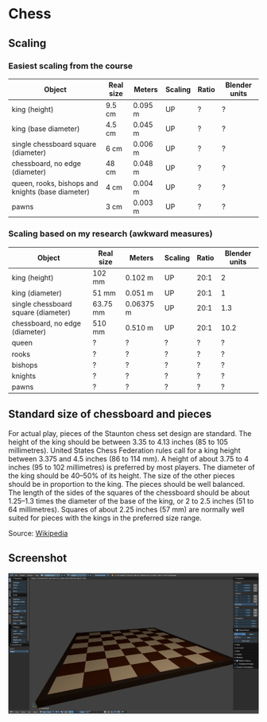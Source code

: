 # Chess

## Scaling

### Easiest scaling from the course

| Object | Real size | Meters | Scaling | Ratio | Blender units |
| --- | --- | --- | --- | --- | --- |
| king (height) | 9.5 cm | 0.095 m | UP | ? | ? |
| king (base diameter) | 4.5 cm | 0.045 m | UP | ? | ? |
| single chessboard square (diameter) | 6 cm | 0.006 m | UP | ? | ? |
| chessboard, no edge (diameter) | 48 cm | 0.048 m | UP | ? | ? |
| queen, rooks, bishops and knights (base diameter) | 4 cm | 0.004 m | UP | ? | ? |
| pawns | 3 cm | 0.003 m | UP | ? | ? |


### Scaling based on my research (awkward measures)

| Object | Real size | Meters | Scaling | Ratio | Blender units |
| --- | --- | --- | --- | --- | --- |
| king (height) | 102 mm | 0.102 m | UP | 20:1 | 2 |
| king (diameter) | 51 mm | 0.051 m | UP | 20:1 | 1 |
| single chessboard square (diameter) | 63.75 mm | 0.06375 m | UP | 20:1 | 1.3 |
| chessboard, no edge (diameter) | 510 mm | 0.510 m | UP | 20:1 | 10.2 |
| queen | ? | ? | ? | ? | ? |
| rooks | ? | ? | ? | ? | ? |
| bishops | ? | ? | ? | ? | ? |
| knights | ? | ? | ? | ? | ? |
| pawns | ? | ? | ? | ? | ? |

## Standard size of chessboard and pieces

 For actual play, pieces of the Staunton chess set design are standard. The height of the king should be between 3.35 to 4.13 inches (85 to 105 millimetres). United States Chess Federation rules call for a king height between 3.375 and 4.5 inches (86 to 114 mm). A height of about 3.75 to 4 inches (95 to 102 millimetres) is preferred by most players. The diameter of the king should be 40–50% of its height. The size of the other pieces should be in proportion to the king. The pieces should be well balanced. The length of the sides of the squares of the chessboard should be about 1.25–1.3 times the diameter of the base of the king, or 2 to 2.5 inches (51 to 64 millimetres). Squares of about 2.25 inches (57 mm) are normally well suited for pieces with the kings in the preferred size range.

Source: [Wikipedia](https://en.wikipedia.org/wiki/Chess_piece)

## Screenshot

![draft chessboard](./screenshots/chessboard.png)

